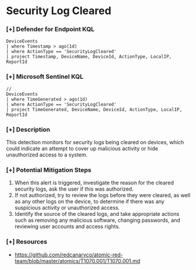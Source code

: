 # Security Log Cleared 

### [+] Defender for Endpoint KQL
```
DeviceEvents
| where Timestamp > ago(1d)
| where ActionType == 'SecurityLogCleared'
| project Timestamp, DeviceName, DeviceId, ActionType, LocalIP, ReportId

```

### [+] Microsoft Sentinel KQL
```
// 
DeviceEvents
| where TimeGenerated > ago(1d)
| where ActionType == 'SecurityLogCleared'
| project TimeGenerated, DeviceName, DeviceId, ActionType, LocalIP, ReportId
```

### [+] Description 
This detection monitors for security logs being cleared on devices, which could indicate an attempt to cover up malicious activity or hide unauthorized access to a system.

### [+] Potential Mitigation Steps

1. When this alert is triggered, investigate the reason for the cleared security logs, ask the user if this was authorized. 
2. If not authorized, try to review the logs before they were cleared, as well as any other logs on the device, to determine if there was any suspicious activity or unauthorized access. 
3. Identify the source of the cleared logs, and take appropriate actions such as removing any malicious software, changing passwords, and reviewing user accounts and access rights.

### [+] Resources 
- https://github.com/redcanaryco/atomic-red-team/blob/master/atomics/T1070.001/T1070.001.md
